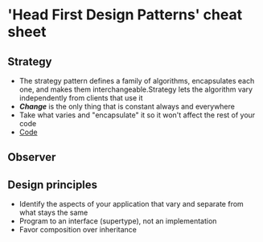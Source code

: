 # 'Head First Design Patterns' cheat sheet

## Strategy

- The strategy pattern defines a family of algorithms, encapsulates each 
one, and makes them interchangeable.Strategy lets the algorithm vary 
independently from clients that use it
- ***Change*** is the only thing that is constant always and everywhere
- Take what varies and "encapsulate" it so it won't affect the rest of 
your code
- [Code](design-patterns/src/main/java/strategy/pattern/App.java)

## Observer


## Design principles

- Identify the aspects of your application that vary and separate from 
what stays the same
- Program to an interface (supertype), not an implementation
- Favor composition over inheritance
